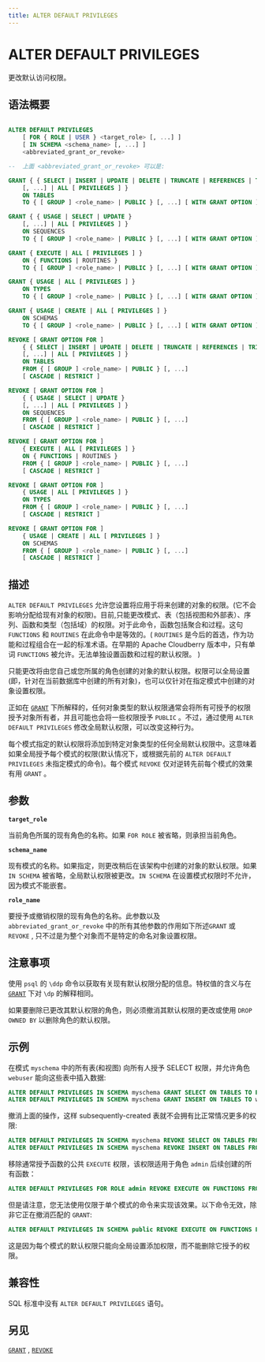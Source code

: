 ```yaml
---
title: ALTER DEFAULT PRIVILEGES
---
```


# ALTER DEFAULT PRIVILEGES

更改默认访问权限。

## 语法概要

```sql

ALTER DEFAULT PRIVILEGES
    [ FOR { ROLE | USER } <target_role> [, ...] ]
    [ IN SCHEMA <schema_name> [, ...] ]
    <abbreviated_grant_or_revoke>

--  上面 <abbreviated_grant_or_revoke> 可以是:

GRANT { { SELECT | INSERT | UPDATE | DELETE | TRUNCATE | REFERENCES | TRIGGER }
    [, ...] | ALL [ PRIVILEGES ] }
    ON TABLES
    TO { [ GROUP ] <role_name> | PUBLIC } [, ...] [ WITH GRANT OPTION ]

GRANT { { USAGE | SELECT | UPDATE }
    [, ...] | ALL [ PRIVILEGES ] }
    ON SEQUENCES
    TO { [ GROUP ] <role_name> | PUBLIC } [, ...] [ WITH GRANT OPTION ]

GRANT { EXECUTE | ALL [ PRIVILEGES ] }
    ON { FUNCTIONS | ROUTINES }
    TO { [ GROUP ] <role_name> | PUBLIC } [, ...] [ WITH GRANT OPTION ]

GRANT { USAGE | ALL [ PRIVILEGES ] }
    ON TYPES
    TO { [ GROUP ] <role_name> | PUBLIC } [, ...] [ WITH GRANT OPTION ]

GRANT { USAGE | CREATE | ALL [ PRIVILEGES ] }
    ON SCHEMAS
    TO { [ GROUP ] <role_name> | PUBLIC } [, ...] [ WITH GRANT OPTION ]

REVOKE [ GRANT OPTION FOR ]
    { { SELECT | INSERT | UPDATE | DELETE | TRUNCATE | REFERENCES | TRIGGER }
    [, ...] | ALL [ PRIVILEGES ] }
    ON TABLES
    FROM { [ GROUP ] <role_name> | PUBLIC } [, ...]
    [ CASCADE | RESTRICT ]

REVOKE [ GRANT OPTION FOR ]
    { { USAGE | SELECT | UPDATE }
    [, ...] | ALL [ PRIVILEGES ] }
    ON SEQUENCES
    FROM { [ GROUP ] <role_name> | PUBLIC } [, ...]
    [ CASCADE | RESTRICT ]

REVOKE [ GRANT OPTION FOR ]
    { EXECUTE | ALL [ PRIVILEGES ] }
    ON { FUNCTIONS | ROUTINES }
    FROM { [ GROUP ] <role_name> | PUBLIC } [, ...]
    [ CASCADE | RESTRICT ]

REVOKE [ GRANT OPTION FOR ]
    { USAGE | ALL [ PRIVILEGES ] }
    ON TYPES
    FROM { [ GROUP ] <role_name> | PUBLIC } [, ...]
    [ CASCADE | RESTRICT ]

REVOKE [ GRANT OPTION FOR ]
    { USAGE | CREATE | ALL [ PRIVILEGES ] }
    ON SCHEMAS
    FROM { [ GROUP ] <role_name> | PUBLIC } [, ...]
    [ CASCADE | RESTRICT ]
```

## 描述

`ALTER DEFAULT PRIVILEGES` 允许您设置将应用于将来创建的对象的权限。(它不会影响分配给现有对象的权限)。目前,只能更改模式、表（包括视图和外部表）、序列、函数和类型（包括域）的权限。对于此命令，函数包括聚合和过程。这句 `FUNCTIONS` 和 `ROUTINES` 在此命令中是等效的。( `ROUTINES` 是今后的首选，作为功能和过程组合在一起的标准术语。在早期的 Apache Cloudberry 版本中，只有单词 `FUNCTIONS` 被允许。无法单独设置函数和过程的默认权限。 )

只能更改将由您自己或您所属的角色创建的对象的默认权限。权限可以全局设置(即，针对在当前数据库中创建的所有对象)，也可以仅针对在指定模式中创建的对象设置权限。

正如在 [`GRANT`](/i18n/zh/docusaurus-plugin-content-docs/current/sql-stmts/sql-stmt-grant.md) 下所解释的，任何对象类型的默认权限通常会将所有可授予的权限授予对象所有者，并且可能也会将一些权限授予 `PUBLIC` 。不过，通过使用 `ALTER DEFAULT PRIVILEGES` 修改全局默认权限，可以改变这种行为。

每个模式指定的默认权限将添加到特定对象类型的任何全局默认权限中。这意味着如果全局授予每个模式的权限(默认情况下，或根据先前的 `ALTER DEFAULT PRIVILEGES` 未指定模式的命令)。每个模式 `REVOKE` 仅对逆转先前每个模式的效果有用 `GRANT` 。

## 参数

**`target_role`**

当前角色所属的现有角色的名称。如果 `FOR ROLE` 被省略，则承担当前角色。

**`schema_name`**

现有模式的名称。如果指定，则更改稍后在该架构中创建的对象的默认权限。如果 `IN SCHEMA` 被省略，全局默认权限被更改。`IN SCHEMA` 在设置模式权限时不允许，因为模式不能嵌套。

**`role_name`**

要授予或撤销权限的现有角色的名称。此参数以及 `abbreviated_grant_or_revoke` 中的所有其他参数的作用如下所述`GRANT` 或 `REVOKE` , 只不过是为整个对象而不是特定的命名对象设置权限。

## 注意事项

使用 `psql` 的 `\ddp` 命令以获取有关现有默认权限分配的信息。特权值的含义与在 [`GRANT`](/i18n/zh/docusaurus-plugin-content-docs/current/sql-stmts/sql-stmt-grant.md) 下对 `\dp` 的解释相同。

如果要删除已更改其默认权限的角色，则必须撤消其默认权限的更改或使用 `DROP OWNED BY` 以删除角色的默认权限。

## 示例

在模式 `myschema` 中的所有表(和视图) 向所有人授予 SELECT 权限，并允许角色 `webuser` 能向这些表中插入数据:

```sql
ALTER DEFAULT PRIVILEGES IN SCHEMA myschema GRANT SELECT ON TABLES TO PUBLIC;
ALTER DEFAULT PRIVILEGES IN SCHEMA myschema GRANT INSERT ON TABLES TO webuser;
```

撤消上面的操作，这样 subsequently-created 表就不会拥有比正常情况更多的权限:

```sql
ALTER DEFAULT PRIVILEGES IN SCHEMA myschema REVOKE SELECT ON TABLES FROM PUBLIC;
ALTER DEFAULT PRIVILEGES IN SCHEMA myschema REVOKE INSERT ON TABLES FROM webuser;
```

移除通常授予函数的公共 `EXECUTE` 权限，该权限适用于角色 `admin` 后续创建的所有函数：

```sql
ALTER DEFAULT PRIVILEGES FOR ROLE admin REVOKE EXECUTE ON FUNCTIONS FROM PUBLIC;
```

但是请注意，您无法使用仅限于单个模式的命令来实现该效果。以下命令无效，除非它正在撤消匹配的 `GRANT`:

```sql
ALTER DEFAULT PRIVILEGES IN SCHEMA public REVOKE EXECUTE ON FUNCTIONS FROM PUBLIC;
```

这是因为每个模式的默认权限只能向全局设置添加权限，而不能删除它授予的权限。

## 兼容性

SQL 标准中没有 `ALTER DEFAULT PRIVILEGES` 语句。

## 另见

[`GRANT`](/i18n/zh/docusaurus-plugin-content-docs/current/sql-stmts/sql-stmt-grant.md) , [`REVOKE`](/i18n/zh/docusaurus-plugin-content-docs/current/sql-stmts/sql-stmt-revoke.md)

